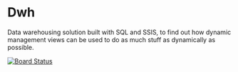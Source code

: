 # Dwh
Data warehousing solution built with SQL and SSIS, to find out how dynamic management views can be used to do as much stuff as dynamically as possible.

[![Board Status](https://dev.azure.com/mhthorup/0fdbee33-c64f-4e32-b811-aa92690f58d0/000ce5b4-412d-44eb-9b2f-f2333cab2bc6/_apis/work/boardbadge/f765f873-a768-4624-812f-d2b62fa1f8f1)](https://dev.azure.com/mhthorup/0fdbee33-c64f-4e32-b811-aa92690f58d0/_boards/board/t/000ce5b4-412d-44eb-9b2f-f2333cab2bc6/Microsoft.RequirementCategory)

